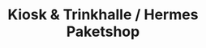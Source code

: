 ---
title: "Kiosk & Trinkhalle / Hermes Paketshop"
url: /bochum/kiosk-und-trinkhalle-hermes-paketshop/
shop: Kiosk
---